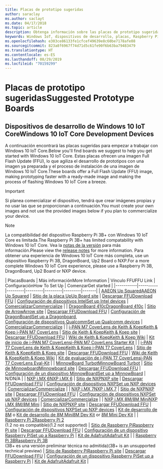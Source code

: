 ```yaml
---
title: Placas de prototipo sugeridas
author: saraclay
ms.author: saclayt
ms.date: 04/17/2018
ms.topic: article
description: Obtenga información sobre las placas de prototipo sugeridas para Windows 10 IoT.
keywords: Windows IoT, dispositivos de desarrollo, placas, Raspberry Pi 2, Raspberry Pi 3, Minnowboard Max, Dragonboard
ms.openlocfilehash: e303ce86133fe1cfcef49639e8c60be7178afe08
ms.sourcegitcommit: 823a8f6967f74d71d5c61fe90f6b63ba79483479
ms.translationtype: HT
ms.contentlocale: es-ES
ms.lasthandoff: 08/29/2019
ms.locfileid: "70159299"
---
```

# <a name="suggested-prototype-boards"></a><span data-ttu-id="83b81-104">Placas de prototipo sugeridas</span><span class="sxs-lookup"><span data-stu-id="83b81-104">Suggested Prototype Boards</span></span>

## <a name="windows-10-iot-core-development-devices"></a><span data-ttu-id="83b81-105">Dispositivos de desarrollo de Windows 10 IoT Core</span><span class="sxs-lookup"><span data-stu-id="83b81-105">Windows 10 IoT Core Development Devices</span></span>
<span data-ttu-id="83b81-106">A continuación encontrará las placas sugeridas para empezar a trabajar con Windows 10 IoT Core.</span><span class="sxs-lookup"><span data-stu-id="83b81-106">Below you'll find boards we suggest to help you get started with Windows 10 IoT Core.</span></span> <span data-ttu-id="83b81-107">Estas placas ofrecen una imagen Full Flash Update (FFU), lo que agiliza el desarrollo de prototipos con una imagen ya preparada y el proceso de instalación de una imagen de Windows 10 IoT Core.</span><span class="sxs-lookup"><span data-stu-id="83b81-107">These boards offer a Full Flash Update (FFU) image, making prototyping faster with a ready-made image and making the process of flashing Windows 10 IoT Core a breeze.</span></span>

> [!IMPORTANT]
> <span data-ttu-id="83b81-108">Si planea comercializar el dispositivo, tendrá que crear imágenes propias y no usar las que se proporcionan a continuación.</span><span class="sxs-lookup"><span data-stu-id="83b81-108">You must create your own images and not use the provided images below if you plan to commercialize your device.</span></span>

> [!NOTE]
> <span data-ttu-id="83b81-109">La compatibilidad del dispositivo Raspberry Pi 3B+ con Windows 10 IoT Core es limitada.</span><span class="sxs-lookup"><span data-stu-id="83b81-109">The Raspberry Pi 3B+ has limited compatability with Windows 10 IoT Core.</span></span> <span data-ttu-id="83b81-110">Vea la [notas de la versión](https://docs.microsoft.com/en-us/windows/iot-core/release-notes/insider/rpi3bp) para más información.</span><span class="sxs-lookup"><span data-stu-id="83b81-110">Please view the [release notes](https://docs.microsoft.com/en-us/windows/iot-core/release-notes/insider/rpi3bp) for more information.</span></span> <span data-ttu-id="83b81-111">Para obtener una experiencia de Windows 10 IoT Core más completa, use un dispositivo Raspberry Pi 3B, DragonBoard, Up2 Board o NXP.</span><span class="sxs-lookup"><span data-stu-id="83b81-111">For a more complete Windows 10 IoT Core experience, please use a Raspberry Pi 3B, DragonBoard, Up2 Board or NXP device.</span></span> 


| <span data-ttu-id="83b81-112">Placas</span><span class="sxs-lookup"><span data-stu-id="83b81-112">Boards</span></span> | <span data-ttu-id="83b81-113">Más información</span><span class="sxs-lookup"><span data-stu-id="83b81-113">More Information</span></span> | <span data-ttu-id="83b81-114">Vínculo FFU</span><span class="sxs-lookup"><span data-stu-id="83b81-114">FFU Link</span></span> | <span data-ttu-id="83b81-115">Configuración</span><span class="sxs-lookup"><span data-stu-id="83b81-115">How To Set Up</span></span> | <span data-ttu-id="83b81-116">Comenzar</span><span class="sxs-lookup"><span data-stu-id="83b81-116">Get started</span></span> |
|-----------|----------|---------|---------|---------|---------|-------|
| [<span data-ttu-id="83b81-117">AAEON Up Squared</span><span class="sxs-lookup"><span data-stu-id="83b81-117">AAEON Up Squared</span></span>](https://up-board.org/upsquared/specifications/) | [<span data-ttu-id="83b81-118">Sitio de la placa Up</span><span class="sxs-lookup"><span data-stu-id="83b81-118">Up Board site</span></span>](https://up-shop.org/28-up-squared) | [<span data-ttu-id="83b81-119">Descargar FFU</span><span class="sxs-lookup"><span data-stu-id="83b81-119">Download FFU</span></span>](https://downloads.up-community.org/?post_type=wpdmpro&p=204&preview=true) | [<span data-ttu-id="83b81-120">Configuración de dispositivos Intel</span><span class="sxs-lookup"><span data-stu-id="83b81-120">Set up Intel devices</span></span>](https://docs.microsoft.com/en-us/windows/iot-core/tutorials/intel) | [<span data-ttu-id="83b81-121">Comercializar</span><span class="sxs-lookup"><span data-stu-id="83b81-121">Commercialize</span></span>](https://up-shop.org/home/270-up-squared.html) | 
| [<span data-ttu-id="83b81-122">DragonBoard 410c</span><span class="sxs-lookup"><span data-stu-id="83b81-122">DragonBoard 410c</span></span>](https://developer.qualcomm.com/hardware/dragonboard-410c) | [<span data-ttu-id="83b81-123">Sitio de Arrow</span><span class="sxs-lookup"><span data-stu-id="83b81-123">Arrow site</span></span>](https://www.arrow.com/en/products/dragonboard410c/arrow-development-tools) | [<span data-ttu-id="83b81-124">Descargar FFU</span><span class="sxs-lookup"><span data-stu-id="83b81-124">Download FFU</span></span>](https://www.microsoft.com/en-us/software-download/windows10IoTCore#!) | <span data-ttu-id="83b81-125">[Configuración de DragonBoard](https://docs.microsoft.com/en-us/windows/iot-core/tutorials/dragonboard)</span><span class="sxs-lookup"><span data-stu-id="83b81-125">[Set up a Dragonboard](https://docs.microsoft.com/en-us/windows/iot-core/tutorials/dragonboard),</span></span><br>[<span data-ttu-id="83b81-126">Configuración de dispositivos Qualcomm</span><span class="sxs-lookup"><span data-stu-id="83b81-126">Set up Qualcomm devices</span></span>](https://docs.microsoft.com/en-us/windows/iot-core/tutorials/qualcomm) | [<span data-ttu-id="83b81-127">Comercializar</span><span class="sxs-lookup"><span data-stu-id="83b81-127">Commercialize</span></span>](https://www.arrow.com/en/products/dragonboard410c/arrow-development-tools) | 
| [<span data-ttu-id="83b81-128">i-PAN M7 CoverLens de Keith & Koep</span><span class="sxs-lookup"><span data-stu-id="83b81-128">Keith & Koep i-PAN M7 CoverLens</span></span>](https://keith-koep.com/de/produkte/produkte-hmi/i-pan-m7-coverlens-arm-touch-panel-pc-eigenschaften/) | [<span data-ttu-id="83b81-129">Sitio de Keith & Koep</span><span class="sxs-lookup"><span data-stu-id="83b81-129">Keith & Koep site</span></span>](https://keith-koep.com/de/produkte/produkte-hmi/i-pan-m7-coverlens-arm-touch-panel-computer-technische-daten/) | [<span data-ttu-id="83b81-130">Descargar FFU</span><span class="sxs-lookup"><span data-stu-id="83b81-130">Download FFU</span></span>](https://support.keith-koep.com/service/doku.php/service/winiot/images) | [<span data-ttu-id="83b81-131">Wiki de Keith & Koep</span><span class="sxs-lookup"><span data-stu-id="83b81-131">Keith & Koep Wiki</span></span>](https://support.keith-koep.com/service/doku.php/service/hardware/panel/ipanm7) | [<span data-ttu-id="83b81-132">Kit de inicio de i-PAN M7 CoverLens</span><span class="sxs-lookup"><span data-stu-id="83b81-132">i-PAN M7 CoverLens Starter Kit</span></span>](https://keith-koep.com/de/produkte/produkte-eval-kits/i-pan-m7-coverlens-starter-kit-technische-daten/) | 
| [<span data-ttu-id="83b81-133">i-PAN T7 CoverLens de Keith & Koep</span><span class="sxs-lookup"><span data-stu-id="83b81-133">Keith & Koep i-PAN T7 CoverLens</span></span>](https://keith-koep.com/de/produkte/produkte-hmi/i-pan-t7-coverlens-arm-touch-panel-pc-eigenschaften/) | [<span data-ttu-id="83b81-134">Sitio de Keith & Koep</span><span class="sxs-lookup"><span data-stu-id="83b81-134">Keith & Koep site</span></span>](https://keith-koep.com/de/produkte/produkte-hmi/i-pan-t7-coverlens-arm-touch-panel-computer-technische-daten/) | [<span data-ttu-id="83b81-135">Descargar FFU</span><span class="sxs-lookup"><span data-stu-id="83b81-135">Download FFU</span></span>](https://support.keith-koep.com/service/doku.php/service/winiot/images) | [<span data-ttu-id="83b81-136">Wiki de Keith & Koep</span><span class="sxs-lookup"><span data-stu-id="83b81-136">Keith & Koep Wiki</span></span>](https://support.keith-koep.com/service/doku.php/service/hardware/panel/ipant7) | [<span data-ttu-id="83b81-137">Kit de evaluación de i-PAN T7 CoverLens</span><span class="sxs-lookup"><span data-stu-id="83b81-137">i-PAN T7 CoverLens Eval-Kit</span></span>](https://keith-koep.com/de/produkte/produkte-eval-kits/i-pan-t7-coverlens-eval-kit-technische-daten/) | 
| [<span data-ttu-id="83b81-138">MinnowBoard Turbot</span><span class="sxs-lookup"><span data-stu-id="83b81-138">MinnowBoard Turbot</span></span>](https://minnowboard.org) | [<span data-ttu-id="83b81-139">Sitio de Minnowboard</span><span class="sxs-lookup"><span data-stu-id="83b81-139">Minnowboard site</span></span>](https://minnowboard.org/get-a-board) | [<span data-ttu-id="83b81-140">Descargar FFU</span><span class="sxs-lookup"><span data-stu-id="83b81-140">Download FFU</span></span>](https://www.microsoft.com/en-us/software-download/windows10IoTCore#!) | [<span data-ttu-id="83b81-141">Configuración de un dispositivo MinnowBoard</span><span class="sxs-lookup"><span data-stu-id="83b81-141">Set up a MinnowBoard</span></span>](https://docs.microsoft.com/en-us/windows/iot-core/tutorials/minnowboard) | <span data-ttu-id="83b81-142">N/D</span><span class="sxs-lookup"><span data-stu-id="83b81-142">N/A</span></span> |
| [<span data-ttu-id="83b81-143">NXP i.MX 6</span><span class="sxs-lookup"><span data-stu-id="83b81-143">NXP i.MX 6</span></span>](https://www.nxp.com/products/processors-and-microcontrollers/arm-based-processors-and-mcus/i.mx-applications-processors/i.mx-6-processors:IMX6X_SERIES) | [<span data-ttu-id="83b81-144">Sitio de NXP</span><span class="sxs-lookup"><span data-stu-id="83b81-144">NXP site</span></span>](https://www.nxp.com/products/processors-and-microcontrollers/arm-based-processors-and-mcus/i.mx-applications-processors/i.mx-6-processors:IMX6X_SERIES) | [<span data-ttu-id="83b81-145">Descargar FFU</span><span class="sxs-lookup"><span data-stu-id="83b81-145">Download FFU</span></span>](https://github.com/ms-iot/imx-iotcore) | [<span data-ttu-id="83b81-146">Configuración de dispositivos NXP</span><span class="sxs-lookup"><span data-stu-id="83b81-146">Set up NXP devices</span></span>](https://docs.microsoft.com/en-us/windows/iot-core/tutorials/nxp) | [<span data-ttu-id="83b81-147">Comercializar</span><span class="sxs-lookup"><span data-stu-id="83b81-147">Commercialize</span></span>](https://www.solid-run.com/nxp-family/hummingboard/imx6-win-10-iot-core/) | 
| [<span data-ttu-id="83b81-148">NXP i.MX 7</span><span class="sxs-lookup"><span data-stu-id="83b81-148">NXP i.MX 7</span></span>](https://www.nxp.com/products/processors-and-microcontrollers/arm-based-processors-and-mcus/i.mx-applications-processors/i.mx-7-processors:IMX7-SERIES) | [<span data-ttu-id="83b81-149">Sitio de NXP</span><span class="sxs-lookup"><span data-stu-id="83b81-149">NXP site</span></span>](https://www.nxp.com/products/processors-and-microcontrollers/arm-based-processors-and-mcus/i.mx-applications-processors/i.mx-7-processors:IMX7-SERIES) | [<span data-ttu-id="83b81-150">Descargar FFU</span><span class="sxs-lookup"><span data-stu-id="83b81-150">Download FFU</span></span>](https://github.com/ms-iot/imx-iotcore) | [<span data-ttu-id="83b81-151">Configuración de dispositivos NXP</span><span class="sxs-lookup"><span data-stu-id="83b81-151">Set up NXP devices</span></span>](https://docs.microsoft.com/en-us/windows/iot-core/tutorials/nxp) | [<span data-ttu-id="83b81-152">Comercializar</span><span class="sxs-lookup"><span data-stu-id="83b81-152">Commercialize</span></span>](https://www.compulab.com/products/iot-gateways/iot-gate-imx7-nxp-i-mx-7-internet-of-things-gateway/) | 
| [<span data-ttu-id="83b81-153">NXP i.MX 8M/8M Mini</span><span class="sxs-lookup"><span data-stu-id="83b81-153">NXP i.MX 8M/8M Mini</span></span>](https://www.nxp.com/products/processors-and-microcontrollers/arm-based-processors-and-mcus/i.mx-applications-processors/i.mx-8-processors:IMX8-SERIES) | [<span data-ttu-id="83b81-154">Sitio de NXP</span><span class="sxs-lookup"><span data-stu-id="83b81-154">NXP site</span></span>](https://www.nxp.com/products/processors-and-microcontrollers/arm-based-processors-and-mcus/i.mx-applications-processors/i.mx-8-processors:IMX8-SERIES) | [<span data-ttu-id="83b81-155">Descargar FFU</span><span class="sxs-lookup"><span data-stu-id="83b81-155">Download FFU</span></span>](https://github.com/ms-iot/imx-iotcore) | [<span data-ttu-id="83b81-156">Configuración de dispositivos NXP</span><span class="sxs-lookup"><span data-stu-id="83b81-156">Set up NXP devices</span></span>](https://docs.microsoft.com/en-us/windows/iot-core/tutorials/nxp) | <span data-ttu-id="83b81-157">[Kit de desarrollo de 8M](https://www.nxp.com/support/developer-resources/software-development-tools/i.mx-developer-resources/evaluation-kit-for-the-i.mx-8m-applications-processor:MCIMX8M-EVK) o [Kit de desarrollo de 8M Mini](https://www.nxp.com/support/developer-resources/software-development-tools/i.mx-developer-resources/evaluation-kit-for-the-i.mx-8m-mini-applications-processor:8MMINILPD4-EVK)</span><span class="sxs-lookup"><span data-stu-id="83b81-157">[8M Dev Kit](https://www.nxp.com/support/developer-resources/software-development-tools/i.mx-developer-resources/evaluation-kit-for-the-i.mx-8m-applications-processor:MCIMX8M-EVK) or [8M Mini Dev Kit](https://www.nxp.com/support/developer-resources/software-development-tools/i.mx-developer-resources/evaluation-kit-for-the-i.mx-8m-mini-applications-processor:8MMINILPD4-EVK)</span></span> |
| [<span data-ttu-id="83b81-158">Raspberry Pi 2</span><span class="sxs-lookup"><span data-stu-id="83b81-158">Raspberry Pi 2</span></span>](https://www.raspberrypi.org/products/raspberry-pi-2-model-b/)<br> <span data-ttu-id="83b81-159">(1.2 no es compatible)</span><span class="sxs-lookup"><span data-stu-id="83b81-159">(1.2 not supported)</span></span> | [<span data-ttu-id="83b81-160">Sitio de Raspberry Pi</span><span class="sxs-lookup"><span data-stu-id="83b81-160">Raspberry Pi site</span></span>](https://www.raspberrypi.org/products/raspberry-pi-2-model-b/) | [<span data-ttu-id="83b81-161">Descargar FFU</span><span class="sxs-lookup"><span data-stu-id="83b81-161">Download FFU</span></span>](https://www.microsoft.com/en-us/software-download/windows10IoTCore#!) | [<span data-ttu-id="83b81-162">Configuración de un dispositivo Raspberry Pi</span><span class="sxs-lookup"><span data-stu-id="83b81-162">Set up a Raspberry Pi</span></span>](https://docs.microsoft.com/en-us/windows/iot-core/tutorials/rpi) | [<span data-ttu-id="83b81-163">Kit de Adafruit</span><span class="sxs-lookup"><span data-stu-id="83b81-163">Adafruit Kit</span></span>](https://docs.microsoft.com/en-us/windows/iot-core/tutorials/adafruitkit) | 
| [<span data-ttu-id="83b81-164">Raspberry Pi 3B</span><span class="sxs-lookup"><span data-stu-id="83b81-164">Raspberry Pi 3B</span></span>](https://www.raspberrypi.org/products/raspberry-pi-3-model-b/)<br> <span data-ttu-id="83b81-165">(3B+ es una versión preliminar técnica no admitida)</span><span class="sxs-lookup"><span data-stu-id="83b81-165">(3B+ is an unsupported technical preview)</span></span> | [<span data-ttu-id="83b81-166">Sitio de Raspberry Pi</span><span class="sxs-lookup"><span data-stu-id="83b81-166">Raspberry Pi site</span></span>](https://www.raspberrypi.org/products/raspberry-pi-3-model-b/) | [<span data-ttu-id="83b81-167">Descargar FFU</span><span class="sxs-lookup"><span data-stu-id="83b81-167">Download FFU</span></span>](https://www.microsoft.com/en-us/software-download/windows10IoTCore#!) | [<span data-ttu-id="83b81-168">Configuración de un dispositivo Raspberry Pi</span><span class="sxs-lookup"><span data-stu-id="83b81-168">Set up a Raspberry Pi</span></span>](https://docs.microsoft.com/en-us/windows/iot-core/tutorials/rpi) | [<span data-ttu-id="83b81-169">Kit de Adafruit</span><span class="sxs-lookup"><span data-stu-id="83b81-169">Adafruit Kit</span></span>](https://docs.microsoft.com/en-us/windows/iot-core/tutorials/adafruitkit) |
